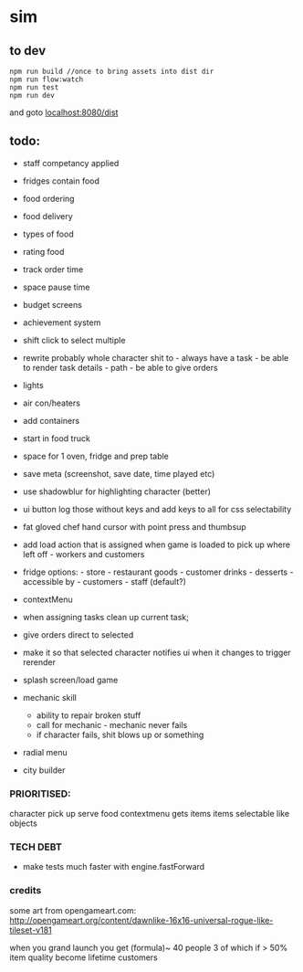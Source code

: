 # sim

## to dev

```
npm run build //once to bring assets into dist dir
npm run flow:watch
npm run test
npm run dev
```
and goto [localhost:8080/dist](http://localhost:8080/dist)


## todo:

 - staff competancy applied
 - fridges contain food
 - food ordering
 - food delivery
 - types of food
 - rating food
 - track order time
 - space pause time
 - budget screens
 - achievement system
 - shift click to select multiple
 - rewrite probably whole character shit to 
		- always have a task
		- be able to render task details
			- path
		- be able to give orders

 - lights 
 - air con/heaters
 - add containers

 - start in food truck
 - space for 1 oven, fridge and prep table
 - save meta (screenshot, save date, time played etc)
 - use shadowblur for highlighting character (better)

 - ui button log those without keys and add keys to all for css selectability

 - fat gloved chef hand cursor with point press and thumbsup

 - add load action that is assigned when game is loaded to pick up where left off
		- workers and customers

- fridge options:
		- store 
			- restaurant goods
			- customer drinks
			- desserts
		- accessible by
			- customers
			- staff (default?)
 - contextMenu
 - when assigning tasks clean up current task;
 - give orders direct to selected
 - make it so that selected character notifies ui when it changes to trigger rerender
 - splash screen/load game

 - mechanic skill
 	- ability to repair broken stuff
	 - call for mechanic - mechanic never fails
	 - if character fails, shit blows up or something

 - radial menu

 - city builder

### PRIORITISED:
 character 
 pick up serve food
 contextmenu gets items
 items selectable like objects

### TECH DEBT

 - make tests much faster with engine.fastForward

### credits

some art from opengameart.com:
http://opengameart.org/content/dawnlike-16x16-universal-rogue-like-tileset-v181


when you grand launch you get (formula)~ 40 people 
3 of which if > 50% item quality become lifetime customers
